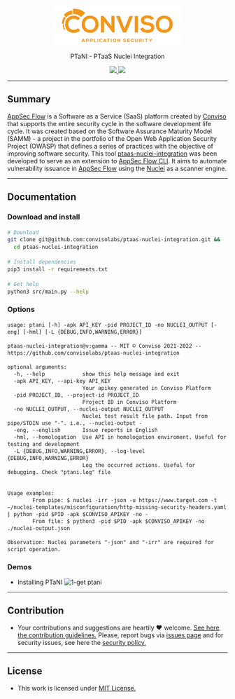 <p align="center">
  <img src="https://raw.githubusercontent.com/convisoappsec/Burp-AppSecFlow/master/assets/readme/logo-conviso.png">
  <p align="center">PTaNI - PTaaS Nuclei Integration</p>
  <p align="center">
    <a href="/LICENSE.md">
      <img src="https://img.shields.io/badge/license-MIT-blue.svg">
    </a>
    <a href="https://github.com/convisolabs/ptaas-nuclei-integration/releases">
      <img src="https://img.shields.io/badge/stable%20version-gamma-green.svg">
    </a>
  </p>
</p>

---

## Summary

[AppSec Flow](https://blog.convisoappsec.com/en/appsec-flow-a-complete-devsecops-platform/) is a Software as a Service (SaaS) platform created by [Conviso](https://www.convisoappsec.com/) that supports the entire security cycle in the software development life cycle. It was created based on the Software Assurance Maturity Model (SAMM) - a project in the portfolio of the Open Web Application Security Project (OWASP) that defines a series of practices with the objective of improving software security. This tool [ptaas-nuclei-integration](https://github.com/convisolabs/ptaas-nuclei-integration) was been developed to serve as an extension to [AppSec Flow CLI](https://docs.convisoappsec.com/cli/installation). It aims to automate vulnerability issuance in [AppSec Flow](https://blog.convisoappsec.com/en/appsec-flow-a-complete-devsecops-platform/) using the [Nuclei](nuclei.projectdiscovery.io/) as a scanner engine.

---

## Documentation

### Download and install

```bash
# Download
git clone git@github.com:convisolabs/ptaas-nuclei-integration.git &&
  cd ptaas-nuclei-integration

# Install dependencies
pip3 install -r requirements.txt

# Get help
python3 src/main.py --help
```

### Options

```
usage: ptani [-h] -apk API_KEY -pid PROJECT_ID -no NUCLEI_OUTPUT [-eng] [-hml] [-L {DEBUG,INFO,WARNING,ERROR}]

ptaas-nuclei-integration@v:gamma -- MIT © Conviso 2021-2022 -- https://github.com/convisolabs/ptaas-nuclei-integration

optional arguments:
  -h, --help            show this help message and exit
  -apk API_KEY, --api-key API_KEY
                        Your apikey generated in Conviso Platform
  -pid PROJECT_ID, --project-id PROJECT_ID
                        Project ID in Conviso Platform
  -no NUCLEI_OUTPUT, --nuclei-output NUCLEI_OUTPUT
                        Nuclei test result file path. Input from pipe/STDIN use "-". i.e., --nuclei-output -
  -eng, --english       Issue reports in English
  -hml, --homologation  Use API in homologation enviroment. Useful for testing and development
  -L {DEBUG,INFO,WARNING,ERROR}, --log-level {DEBUG,INFO,WARNING,ERROR}
                        Log the occurred actions. Useful for debugging. Check "ptani.log" file


Usage examples: 
        From pipe: $ nuclei -irr -json -u https://www.target.com -t ~/nuclei-templates/misconfiguration/http-missing-security-headers.yaml | python -pid $PID -apk $CONVISO_APIKEY -no -
        From file: $ python3 -pid $PID -apk $CONVISO_APIKEY -no ./nuclei-output.json 
        
Observation: Nuclei parameters "-json" and "-irr" are required for script operation.
```

### Demos

- Installing PTaNI
![1-get ptani](https://user-images.githubusercontent.com/8931900/150802951-b43eb14e-b161-4869-87be-2e9e2cee34b0.gif )

---

## Contribution

- Your contributions and suggestions are heartily ♥ welcome. [See here the contribution guidelines.](/.github/CONTRIBUTING.md) Please, report bugs via [issues page](https://github.com/convisolabs/ptaas-nuclei-integration/issues) and for security issues, see here the [security policy.](/SECURITY.md)

---

## License

- This work is licensed under [MIT License.](/LICENSE.md)
